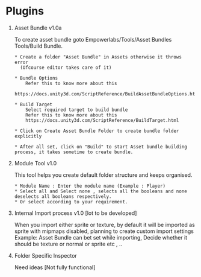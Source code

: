 # Plugins

1.	Asset Bundle v1.0a
	
	To create asset bundle goto Empowerlabs/Tools/Asset Bundles Tools/Build Bundle.
	
		* Create a folder "Asset Bundle" in Assets otherwise it throws error
		  (Ofcourse editor takes care of it)
		  
		* Bundle Options
			Refer this to know more about this
			https://docs.unity3d.com/ScriptReference/BuildAssetBundleOptions.html
			
		* Build Target
			Select required target to build bundle
			Refer this to know more about this
			https://docs.unity3d.com/ScriptReference/BuildTarget.html
			
		* Click on Create Asset Bundle Folder to create bundle folder explicitly
		
		* After all set, click on "Build" to start Asset bundle building process, it takes sometime to create bundle.

2. 	Module Tool v1.0
	
	This tool helps you create default folder structure and keeps organised.
	
		* Module Name : Enter the module name (Example : Player)
		* Select all and Select none , selects all the booleans and none deselects all booleans respectively.
		* Or select according to your requirement.
		
3. 	Internal Import process v1.0 [lot to be developed]

	When you import either sprite or texture, by default it will be imported as sprite with mipmaps disabled, planning to create custom import settings
	Example: Asset Bundle can bet set while importing, Decide whether it should be texture or normal or sprite etc , ..

4.	Folder Specific Inspector
	
	Need ideas [Not fully functional]
